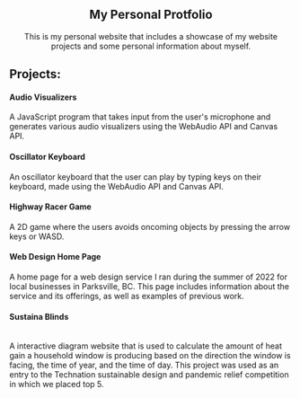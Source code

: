 <h2 align="center">My Personal Protfolio</h2>

<p align="center">This is my personal website that includes a showcase of my website projects and some personal information about myself.</p>

<h2>Projects:</h2>

<h4>Audio Visualizers</h4>
A JavaScript program that takes input from the user's microphone and generates various audio visualizers using the WebAudio API and Canvas API.
<br/>

<h4>Oscillator Keyboard</h4>
An oscillator keyboard that the user can play by typing keys on their keyboard, made using the WebAudio API and Canvas API.
<br/>

<h4>Highway Racer Game</h4>
A 2D game where the users avoids oncoming objects by pressing the arrow keys or WASD.
<br/>

<h4>Web Design Home Page</h4>
A home page for a web design service I ran during the summer of 2022 for local businesses in Parksville, BC. This page includes information about the service and its offerings, as well as examples of previous work.
<br/>

<h4>Sustaina Blinds</h4>
<br/>
A interactive diagram website that is used to calculate the amount of heat gain a household window is producing based on the direction the window is facing, the time of year, and the time of day. This project was used as an entry to the Technation sustainable design and pandemic relief competition in which we placed top 5.
